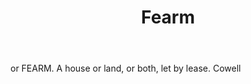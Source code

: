---
title: Fearm
letter: F
permalink: "/definitions/bld-fearm.html"
body: or FEARM. A house or land, or both, let by lease. Cowell
published_at: '2018-07-07'
source: Black's Law Dictionary 2nd Ed (1910)
layout: post
---